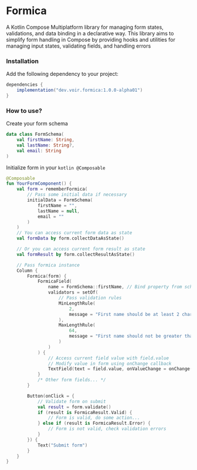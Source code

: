 # Formica

A Kotlin Compose Multiplatform library for managing form states, validations, and data binding in a
declarative way. This library aims to simplify form handling in Compose by providing hooks and
utilities for managing input states, validating fields, and handling errors

### Installation

Add the following dependency to your project:

```gradle
dependencies {
    implementation("dev.voir.formica:1.0.0-alpha01")
}
```

### How to use?

Create your form schema

```kotlin
data class FormSchema(
    val firstName: String,
    val lastName: String?,
    val email: String
)
```

Initialize form in your ```kotlin @Composable```

```kotlin
@Composable
fun YourFormComponent() {
    val form = rememberFormica(
        // Pass some initial data if necessary
        initialData = FormSchema(
            firstName = "",
            lastName = null,
            email = ""
        )
    )
    // You can access current form data as state
    val formData by form.collectDataAsState()

    // Or you can access current form result as state
    val formResult by form.collectResultAsState()

    // Pass formica instance
    Column {
        Formica(form) {
            FormicaField(
                name = FormSchema::firstName, // Bind property from schema with FormicaField
                validators = setOf(
                    // Pass validation rules
                    MinLengthRule(
                        2,
                        message = "First name should be at least 2 characters"
                    ),
                    MaxLengthRule(
                        64,
                        message = "First name should not be greater than 64 characters"
                    )
                )
            ) {
                // Access current field value with field.value
                // Modify value in form using onChange callback
                TextField(text = field.value, onValueChange = onChange(FormSchema::firstName, it))
            }
            /* Other form fields... */
        }

        Button(onClick = {
            // Validate form on submit
            val result = form.validate()
            if (result is FormicaResult.Valid) {
                // Form is valid, do some action...
            } else if (result is FormicaResult.Error) {
                // Form is not valid, check validation errors
            }
        }) {
            Text("Submit form")
        }
    }
}
```
